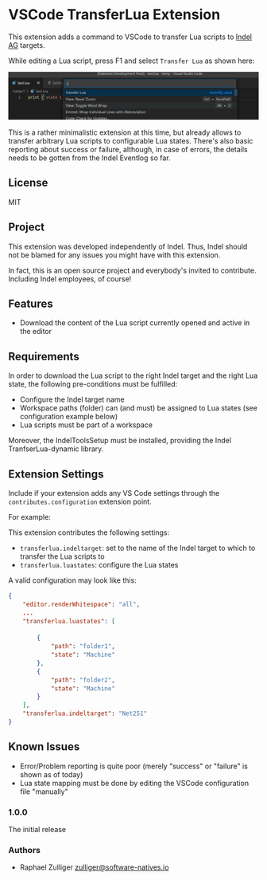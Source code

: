 # VSCode TransferLua Extension

This extension adds a command to VSCode to transfer Lua scripts to [Indel AG](https://indel.ch) targets.

While editing a Lua script, press F1 and select `Transfer Lua` as shown here:

![](transferlua_command.png)

This is a rather minimalistic extension at this time, but already allows to transfer arbitrary Lua scripts to configurable Lua states. There's also basic reporting about success or failure, although, in case of errors, the details needs to be gotten from the Indel Eventlog so far.

## License

MIT

## Project

This extension was developed independently of Indel. Thus, Indel should not be blamed for any issues you might have with this extension.

In fact, this is an open source project and everybody's invited to contribute. Including Indel employees, of course!

## Features

- Download the content of the Lua script currently opened and active in the editor

## Requirements

In order to download the Lua script to the right Indel target and the right Lua state, the following pre-conditions must be fulfilled:

- Configure the Indel target name
- Workspace paths (folder) can (and must) be assigned to Lua states (see configuration example below)
- Lua scripts must be part of a workspace

Moreover, the IndelToolsSetup must be installed, providing the Indel TranfserLua-dynamic library.

## Extension Settings

Include if your extension adds any VS Code settings through the `contributes.configuration` extension point.

For example:

This extension contributes the following settings:

* `transferlua.indeltarget`: set to the name of the Indel target to which to transfer the Lua scripts to
* `transferlua.luastates`: configure the Lua states

A valid configuration may look like this:

```json
{
    "editor.renderWhitespace": "all",
    ...
    "transferlua.luastates": [
    
        {
            "path": "folder1",
            "state": "Machine"
        },
        {
            "path": "folder2",
            "state": "Machine"
        }
    ],
    "transferlua.indeltarget": "Net251"
}
```

## Known Issues

- Error/Problem reporting is quite poor (merely "success" or "failure" is shown as of today)
- Lua state mapping must be done by editing the VSCode configuration file "manually"

### 1.0.0

The initial release

### Authors

- Raphael Zulliger <zulliger@software-natives.io>
